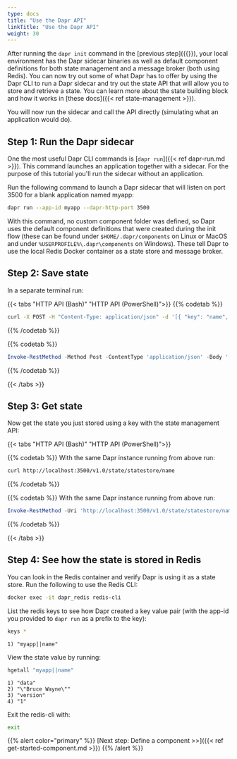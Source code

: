 ```yaml
---
type: docs
title: "Use the Dapr API"
linkTitle: "Use the Dapr API"
weight: 30
---
```


After running the `dapr init` command in the [previous step]({{<ref install-dapr-selfhost.md>}}), your local environment has the Dapr sidecar binaries as well as default component definitions for both state management and a message broker (both using Redis). You can now try out some of what Dapr has to offer by using the Dapr CLI to run a Dapr sidecar and try out the state API that will allow you to store and retrieve a state. You can learn more about the state building block and how it works in [these docs]({{< ref state-management >}}).

You will now run the sidecar and call the API directly (simulating what an application would do).

## Step 1: Run the Dapr sidecar

One the most useful Dapr CLI commands is [`dapr run`]({{< ref dapr-run.md >}}). This command launches an application together with a sidecar. For the purpose of this tutorial you'll run the sidecar without an application.

Run the following command to launch a Dapr sidecar that will listen on port 3500 for a blank application named myapp:

```bash
dapr run --app-id myapp --dapr-http-port 3500
```

With this command, no custom component folder was defined, so Dapr uses the default component definitions that were created during the init flow (these can be found under `$HOME/.dapr/components` on Linux or MacOS and under `%USERPROFILE%\.dapr\components` on Windows). These tell Dapr to use the local Redis Docker container as a state store and message broker.

## Step 2: Save state

In a separate terminal run:

{{< tabs "HTTP API (Bash)" "HTTP API (PowerShell)">}}
{{% codetab %}}

```bash
curl -X POST -H "Content-Type: application/json" -d '[{ "key": "name", "value": "Bruce Wayne"}]' http://localhost:3500/v1.0/state/statestore
```
{{% /codetab %}}

{{% codetab %}}

```powershell
Invoke-RestMethod -Method Post -ContentType 'application/json' -Body '[{ "key": "name", "value": "Bruce Wayne"}]' -Uri 'http://localhost:3500/v1.0/state/statestore'
```
{{% /codetab %}}

{{< /tabs >}}

## Step 3: Get state

Now get the state you just stored using a key with the state management API:

{{< tabs "HTTP API (Bash)" "HTTP API (PowerShell)">}}

{{% codetab %}}
With the same Dapr instance running from above run:
```bash
curl http://localhost:3500/v1.0/state/statestore/name
```
{{% /codetab %}}

{{% codetab %}}
With the same Dapr instance running from above run:
```powershell
Invoke-RestMethod -Uri 'http://localhost:3500/v1.0/state/statestore/name'
```
{{% /codetab %}}

{{< /tabs >}}

## Step 4: See how the state is stored in Redis

You can look in the Redis container and verify Dapr is using it as a state store. Run the following to use the Redis CLI:

```bash
docker exec -it dapr_redis redis-cli
```

List the redis keys to see how Dapr created a key value pair (with the app-id you provided to `dapr run` as a prefix to the key):

```bash
keys *
```

```
1) "myapp||name"
```

View the state value by running:

```bash
hgetall "myapp||name"
```

```
1) "data"
2) "\"Bruce Wayne\""
3) "version"
4) "1"
```

Exit the redis-cli with:

```bash
exit
```

{{% alert color="primary" %}}
[Next step: Define a component >>]({{< ref get-started-component.md >}})
{{% /alert %}}
